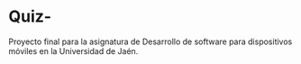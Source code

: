 # Quiz-
Proyecto final para la asignatura de Desarrollo de software para dispositivos móviles en la Universidad de Jaén.
